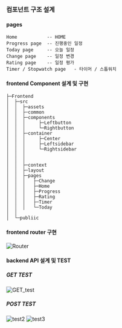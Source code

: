 ### 컴포넌트 구조 설계
#### pages
    Home           -- HOME
    Progress page  -- 진행중인 일정
    Today page     -- 오늘 일정
    Change page    -- 일정 변경
    Rating page    -- 일정 평가
    Timer / Stopwatch page   - 타이머 / 스톱워치

#### frontend Component 설계 및 구현
```
├─Frontend
│  ├─src
│  │  ├─assets
│  │  ├─common
│  │  ├─components
│  │  │     ├─Leftbutton
│  │  │     └─Rightbutton
│  │  ├─container
│  │  │     ├─Center
│  │  │     ├─Leftsidebar
│  │  │     └─Rightsidebar
│  │  │
│  │  │
│  │  ├─context
│  │  ├─layout
│  │  ├─pages
│  │  │   ├─Change
│  │  │   ├─Home
│  │  │   ├─Progress
│  │  │   ├─Rating
│  │  │   ├─Timer
│  │  │   └─Today
│  │
│  └─publiic 

```
#### frontend router 구현
![Router](/uploads/8b1a6e49bda49d0334754a26b83b1ccc/Router.PNG)


#### backend API 설계 및 TEST
##### GET TEST
![GET_test](/uploads/40cbad4a8d5e71b46772266caa6e0e3e/GET_test.PNG)

##### POST TEST
![test2](/uploads/a672f82ebcc6961f7e26ebda2c29b768/test2.PNG)
![test3](/uploads/e9631848bad773e0ccf1e10db639bfb0/test3.PNG)



